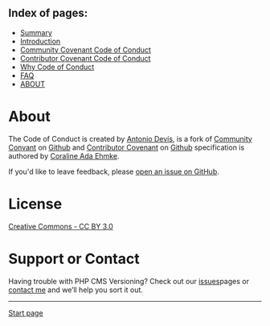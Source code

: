 Index of pages:
---------------

* [Summary](/README.md)
* [Introduction](/README.md)
* [Community Covenant Code of Conduct](/COMMUNITY.md)
* [Contributor Covenant Code of Conduct](/CONTRIBUTOR.md)
* [Why Code of Conduct](/WHY.md)
* [FAQ](/FAQ.md)
* [ABOUT](/ABOUT.md)

# About

The Code of Conduct is created by [Antonio Devís](https://github.com/colomet), is a fork of [Community Convant](http://community-covenant.net/) on [Github](https://github.com/ContributorCovenant/community_covenant) and [Contributor Covenant](http://contributor-covenant.org/) on [Github](https://github.com/CoralineAda/contributor_covenant) specification is authored by [Coraline Ada Ehmke](http://where.coraline.codes/).

If you'd like to leave feedback, please [open an issue on GitHub](https://github.com/Software-Development-Guidelines/CodeOfConduct/issues).


# License

[Creative Commons - CC BY 3.0](http://creativecommons.org/licenses/by/3.0/)


# Support or Contact

Having trouble with PHP CMS Versioning? Check out our [issues](https://github.com/Software-Development-Guidelines/CodeOfConduct/issues)pages or [contact me](https://www.linkedin.com/in/antonio-devis-lopez/) and we’ll help you sort it out.



---



[Start page](./)
